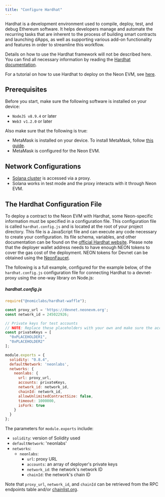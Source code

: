```yaml
---
title: "Configure Hardhat"
---
```


Hardhat is a development environment used to compile, deploy, test, and debug Ethereum software. It helps developers manage and automate the recurring tasks that are inherent to the process of building smart contracts and launching dApps, as well as supporting various add-on functionality and features in order to streamline this workflow.

Details on how to use the Hardhat framework will not be described here. You can find all necessary information by reading the [Hardhat documentation](https://hardhat.org/getting-started/#overview).

For a tutorial on how to use Hardhat to deploy on the Neon EVM, see [here](/docs/developing/deploy_facilities/using_hardhat).

## Prerequisites
Before you start, make sure the following software is installed on your device:
  * `NodeJS v8.9.4` or later
  * `Web3 v1.2.0` or later

Also make sure that the following is true:
  * MetaMask is installed on your device. To install MetaMask, follow [this guide](wallet/metamask_setup.md#installing-metamask). 
  * MetaMask is configured for the Neon EVM.

## Network Configurations
  * [Solana cluster](https://docs.solana.com/clusters) is accessed via a proxy.
  * Solana works in test mode and the proxy interacts with it through Neon EVM.

## The Hardhat Configuration File
To deploy a contract to the Neon EVM with Hardhat, some Neon-specific information must be specified in a configuration file. This configuration file is called `hardhat.config.js` and is located at the root of your project directory. This file is a JavaScript file and can execute any code necessary to create your configuration. Its file schema, variables, and other documentation can be found on the [official Hardhat website](https://hardhat.org/hardhat-runner/docs/config). Please note that the deployer wallet address needs to have enough NEON tokens to cover the gas cost of the deployment. NEON tokens for Devnet can be obtained using the [NeonFaucet](developing/utilities/faucet.md).

The following is a full example, configured for the example below, of the `hardhat.config.js` configuration file for connecting Hardhat to a devnet-proxy using the one-way library on Node.js:

##### hardhat.config.js
```js
require("@nomiclabs/hardhat-waffle");

const proxy_url = 'https://devnet.neonevm.org';
const network_id = 245022926;

// Private keys for test accounts
// NOTE: Replace these placeholders with your own and make sure the accounts have non-zero NEON balances
const privateKeys = [
  "0xPLACEHOLDER1",
  "0xPLACEHOLDER2"
];

module.exports = {
  solidity: "0.8.4",
  defaultNetwork: 'neonlabs',
  networks: {
    neonlabs: {
      url: proxy_url,
      accounts: privateKeys,
      network_id: network_id,
      chainId: network_id,
      allowUnlimitedContractSize: false,
      timeout: 1000000,
      isFork: true
    }
  }
};
```

The parameters for `module.exports` include:
* `solidity`: version of Solidity used
* `defaultNetwork`: 'neonlabs'
* `networks`:
  * `neonlabs`:
    * `url`: proxy URL
    * `accounts`: an array of deployer's private keys
    * `network_id`: the network's network ID
    * `chainId`: the network's chain ID

Note that `proxy_url`, `network_id`, and `chainId` can be retrieved from the RPC endpoints table and/or [chainlist.org](https://chainlist.org/).